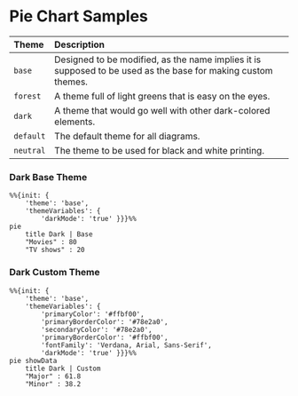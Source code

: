 # Pie Chart Samples

| Theme    | Description |
| :----    |  :--------- |
| `base`    |  Designed to be modified, as the name implies it is supposed to be used as the base for making custom themes. |
| `forest`  |  A theme full of light greens that is easy on the eyes. |
| `dark`    |  A theme that would go well with other dark-colored elements. |
| `default` |  The default theme for all diagrams. |
| `neutral` |  The theme to be used for black and white printing. |


### Dark Base Theme
```mermaid
%%{init: {
    'theme': 'base',
    'themeVariables': {
        'darkMode': 'true' }}}%%
pie
    title Dark | Base
    "Movies" : 80
    "TV shows" : 20
```

### Dark Custom Theme
```mermaid
%%{init: {
    'theme': 'base',
    'themeVariables': {
        'primaryColor': '#ffbf00',
        'primaryBorderColor': '#78e2a0',
        'secondaryColor': '#78e2a0',
        'primaryBorderColor': '#ffbf00',
        'fontFamily': 'Verdana, Arial, Sans-Serif',
        'darkMode': 'true' }}}%%
pie showData
    title Dark | Custom
    "Major" : 61.8
    "Minor" : 38.2
```

